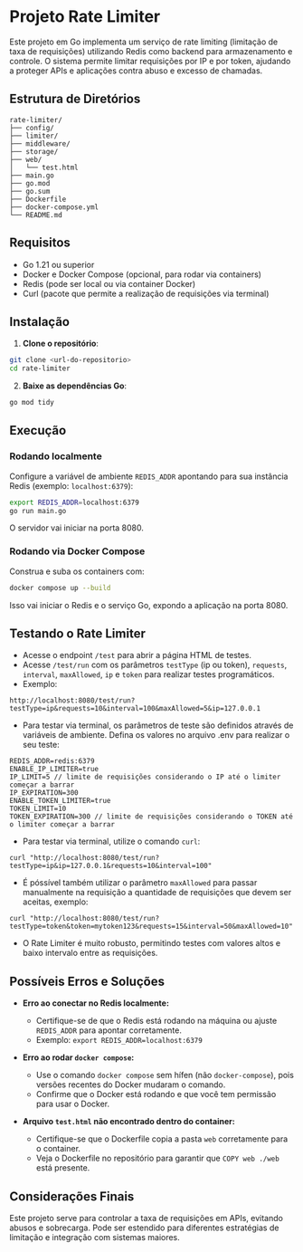 
# Projeto Rate Limiter

Este projeto em Go implementa um serviço de rate limiting (limitação de taxa de requisições) utilizando Redis como backend para armazenamento e controle. O sistema permite limitar requisições por IP e por token, ajudando a proteger APIs e aplicações contra abuso e excesso de chamadas.

## Estrutura de Diretórios
```
rate-limiter/
├── config/
├── limiter/
├── middleware/
├── storage/
├── web/
│   └── test.html
├── main.go
├── go.mod
├── go.sum
├── Dockerfile
├── docker-compose.yml
└── README.md
```

## Requisitos
- Go 1.21 ou superior
- Docker e Docker Compose (opcional, para rodar via containers)
- Redis (pode ser local ou via container Docker)
- Curl (pacote que permite a realização de requisições via terminal)

## Instalação

1. **Clone o repositório**:
```bash
git clone <url-do-repositorio>
cd rate-limiter
```

2. **Baixe as dependências Go**:
```bash
go mod tidy
```

## Execução

### Rodando localmente

Configure a variável de ambiente `REDIS_ADDR` apontando para sua instância Redis (exemplo: `localhost:6379`):

```bash
export REDIS_ADDR=localhost:6379
go run main.go
```

O servidor vai iniciar na porta 8080.

### Rodando via Docker Compose

Construa e suba os containers com:

```bash
docker compose up --build
```

Isso vai iniciar o Redis e o serviço Go, expondo a aplicação na porta 8080.

## Testando o Rate Limiter

- Acesse o endpoint `/test` para abrir a página HTML de testes.
- Acesse `/test/run` com os parâmetros `testType` (ip ou token), `requests`, `interval`, `maxAllowed`, `ip` e `token` para realizar testes programáticos.
- Exemplo:
```
http://localhost:8080/test/run?testType=ip&requests=10&interval=100&maxAllowed=5&ip=127.0.0.1
```
- Para testar via terminal, os parâmetros de teste são definidos através de variáveis de ambiente. Defina os valores no arquivo .env para realizar o seu teste:

```
REDIS_ADDR=redis:6379
ENABLE_IP_LIMITER=true
IP_LIMIT=5 // limite de requisições considerando o IP até o limiter começar a barrar
IP_EXPIRATION=300 
ENABLE_TOKEN_LIMITER=true
TOKEN_LIMIT=10
TOKEN_EXPIRATION=300 // limite de requisições considerando o TOKEN até o limiter começar a barrar
```

- Para testar via terminal, utilize o comando `curl`:
```
curl "http://localhost:8080/test/run?testType=ip&ip=127.0.0.1&requests=10&interval=100"
```

- É póssível também utilizar o parâmetro `maxAllowed` para passar manualmente na requisição a quantidade de requisições que devem ser aceitas, exemplo:
```
curl "http://localhost:8080/test/run?testType=token&token=mytoken123&requests=15&interval=50&maxAllowed=10"
```


- O Rate Limiter é muito robusto, permitindo testes com valores altos e baixo intervalo entre as requisições.

## Possíveis Erros e Soluções

- **Erro ao conectar no Redis localmente:**
  - Certifique-se de que o Redis está rodando na máquina ou ajuste `REDIS_ADDR` para apontar corretamente.
  - Exemplo: `export REDIS_ADDR=localhost:6379`

- **Erro ao rodar `docker compose`:**
  - Use o comando `docker compose` sem hífen (não `docker-compose`), pois versões recentes do Docker mudaram o comando.
  - Confirme que o Docker está rodando e que você tem permissão para usar o Docker.

- **Arquivo `test.html` não encontrado dentro do container:**
  - Certifique-se que o Dockerfile copia a pasta `web` corretamente para o container.
  - Veja o Dockerfile no repositório para garantir que `COPY web ./web` está presente.

## Considerações Finais

Este projeto serve para controlar a taxa de requisições em APIs, evitando abusos e sobrecarga. Pode ser estendido para diferentes estratégias de limitação e integração com sistemas maiores.
